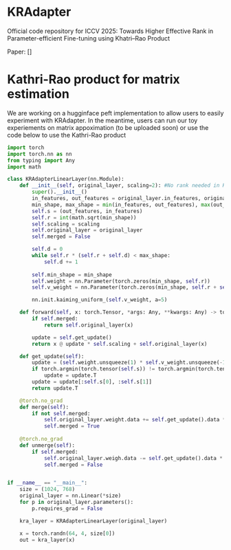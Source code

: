 # KRAdapter
Official code repository for ICCV 2025: Towards Higher Effective Rank in Parameter-efficient Fine-tuning using Khatri–Rao Product

Paper: []

# Kathri-Rao product for matrix estimation

We are working on a hugginface peft implementation to allow users to easily experiment with KRAdapter. 
In the meantime, users can run our toy experiements on matrix appoximation (to be uploaded soon) or use the code below to use the Kathri-Rao product 

```python
import torch
import torch.nn as nn
from typing import Any
import math

class KRAdapterLinearLayer(nn.Module):
    def __init__(self, original_layer, scaling=2): #No rank needed in KRAdapter as it is inferred from the base layer shape
        super().__init__()
        in_features, out_features = original_layer.in_features, original_layer.out_features
        min_shape, max_shape = min(in_features, out_features), max(out_features, in_features)
        self.s = (out_features, in_features)
        self.r = int(math.sqrt(min_shape))
        self.scaling = scaling
        self.original_layer = original_layer
        self.merged = False

        self.d = 0
        while self.r * (self.r + self.d) < max_shape:
            self.d += 1
        
        self.min_shape = min_shape
        self.weight = nn.Parameter(torch.zeros(min_shape, self.r))
        self.v_weight = nn.Parameter(torch.zeros(min_shape, self.r + self.d))

        nn.init.kaiming_uniform_(self.v_weight, a=5)

    def forward(self, x: torch.Tensor, *args: Any, **kwargs: Any) -> torch.Tensor:
        if self.merged:
            return self.original_layer(x)

        update = self.get_update()
        return x @ update * self.scaling + self.original_layer(x)

    def get_update(self):
        update = (self.weight.unsqueeze(1) * self.v_weight.unsqueeze(-1)).view(self.weight.shape[0], -1)
        if torch.argmin(torch.tensor(self.s)) != torch.argmin(torch.tensor(update.shape)):
            update = update.T
        update = update[:self.s[0], :self.s[1]]
        return update.T

    @torch.no_grad
    def merge(self):
        if not self.merged:
            self.original_layer.weight.data += self.get_update().data * self.scaling
            self.merged = True
    
    @torch.no_grad
    def unmerge(self):
        if self.merged:
            self.original_layer.weigh.data -= self.get_update().data * self.scaling
            self.merged = False


if __name__ == "__main__":
    size = (1024, 768)
    original_layer = nn.Linear(*size)
    for p in original_layer.parameters():
        p.requires_grad = False

    kra_layer = KRAdapterLinearLayer(original_layer)

    x = torch.randn(64, 4, size[0])
    out = kra_layer(x)
```